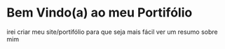 # Bem Vindo(a) ao meu Portifólio

irei criar meu site/portifólio para que seja mais fácil ver um resumo sobre mim
